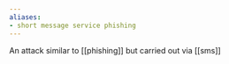 ```yaml
---
aliases:
- short message service phishing
---
```


An attack similar to [[phishing]] but carried out via [[sms]]